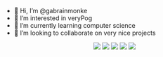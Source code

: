 - 👋 Hi, I’m @gabrainmonke
- 👀 I’m interested in veryPog
- 🌱 I’m currently learning computer science
- 💞️ I’m looking to collaborate on very nice projects

<!---
gabrainmonke/gabrainmonke is a ✨ special ✨ repository because its `README.md` (this file) appears on your GitHub profile.
You can click the Preview link to take a look at your changes.
--->
<p align="center">
    <img src="https://cdn.betterttv.net/emote/60a1d7ed67644f1d67e87938/3x" />
  <img src="https://cdn.betterttv.net/emote/60a1d7ed67644f1d67e87938/3x" />
  <img src="https://cdn.betterttv.net/emote/60a1d7ed67644f1d67e87938/3x" />
  <img src="https://cdn.betterttv.net/emote/60a1d7ed67644f1d67e87938/3x" />
  <img src="https://cdn.betterttv.net/emote/60a1d7ed67644f1d67e87938/3x" />
</p>
